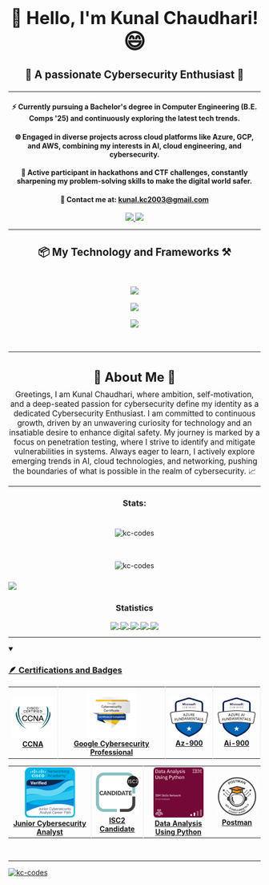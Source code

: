 <h1 align="center" style="font-size: 2.5em; font-weight: bold;">
  <span>👋 Hello, I'm Kunal Chaudhari!</span> 
  <span style="font-size: 1.2em;">😄</span>
</h1>
<h3 align="center" style="font-size: 1.5em;">
  🔐 A passionate Cybersecurity Enthusiast  🚀
</h3>

<hr/>

<div align="center">
 
 <h4>⚡ Currently pursuing a Bachelor's degree in Computer Engineering (B.E. Comps '25) and continuously exploring the latest tech trends.</h4>

 <h4>🌐 Engaged in diverse projects across cloud platforms like Azure, GCP, and AWS, combining my interests in AI, cloud engineering, and cybersecurity.</h4>

 <h4>🤖 Active participant in hackathons and CTF challenges, constantly sharpening my problem-solving skills to make the digital world safer.</h4>

  <h4>📧 Contact me at: <a href ="mailto:kunal.kc2003@gmail.com">kunal.kc2003@gmail.com</a></h4>

</div>
<div align="center">

  <a href="https://www.linkedin.com/in/kunal23/" target="_blank">
    <img src="https://img.shields.io/badge/LinkedIn-0077B5?style=for-the-badge&logo=linkedin&logoColor=white" target="_blank" />
  </a>


  <a href="https://kc-codes.github.io/" target="_blank">
     <img src="https://img.shields.io/badge/Portfolio-FF5722?style=for-the-badge&logo=todoist&logoColor=white" target="_blank" /> <!-- sqlite, safari, google-chrome are other good icon options -->
  </a>
</div>

 <hr/>



<h2 align="center">📦 My Technology and Frameworks ⚒️</h2>
<br/>
<p align="center">
  <img src="https://skillicons.dev/icons?i=python,linux,kali,redhat,bash,powershell,vim,aws,azure,gcp" />
</p>
<p align="center">
  <img src="https://skillicons.dev/icons?i=react,html,css,javascript,tailwind,bootstrap,nodejs,npm,cpp,typescript,docker,firebase" />
</p>
<p align="center">  
  <img src="https://skillicons.dev/icons?i=tensorflow,sklearn,pytorch,mysql,mongodb,postman,elasticsearch,vscode,git,github" />
</p>

<br/>
<hr/>

<h2 align="center" style="font-size: 1.8em; margin-bottom: 10px;">
  🌟 About Me 🌟
  <br/>
</h2>
<p align="center" style="font-size: 1.1em; max-width: 800px; margin: auto;">
  Greetings, I am Kunal Chaudhari, where ambition, self-motivation, and a deep-seated passion for cybersecurity define my identity as a dedicated Cybersecurity Enthusiast. I am committed to continuous growth, driven by an unwavering curiosity for technology and an insatiable desire to enhance digital safety. My journey is marked by a focus on penetration testing, where I strive to identify and mitigate vulnerabilities in systems. Always eager to learn, I actively explore emerging trends in AI, cloud technologies, and networking, pushing the boundaries of what is possible in the realm of cybersecurity. 📈
</p>

 <hr/>

<h3 align="center">Stats:</h3>
<div style="display: flex-row;">
  <div style="flex: 1; padding: 10px;">
    <p align="center">
      <img src="https://github-readme-stats.vercel.app/api?username=kc-codes&show_icons=true&theme=radical&locale=en" alt="kc-codes" />
    </p>
  </div>
  <div style="flex: 1; padding: 10px;">
    <p align="center">
      <img src="https://github-readme-streak-stats.herokuapp.com/?user=kc-codes&theme=highcontrast" alt="kc-codes" />
    </p>
  </div>

  <!-- <div> <a href="https://github.com/kc-codes" target="_blank"><img src="https://img.shields.io/badge/GitHub-100000?style=for-the-badge&logo=github&logoColor=white" target="_blank"></a> -->
</div><img src="https://user-images.githubusercontent.com/73097560/115834477-dbab4500-a447-11eb-908a-139a6edaec5c.gif"><h3 align="center">Statistics</h3>
<div align="center">
<a href="https://github.com/kc-codes">
<img align="center" src="http://github-profile-summary-cards.vercel.app/api/cards/stats?username=kc-codes&theme=2077" height="180em" />
<img align="center" src="http://github-profile-summary-cards.vercel.app/api/cards/most-commit-language?username=kc-codes&theme=2077" height="180em" />
<img align="center" src="http://github-profile-summary-cards.vercel.app/api/cards/repos-per-language?username=kc-codes&theme=2077" height="180em" />
<img align="center" src="http://github-profile-summary-cards.vercel.app/api/cards/productive-time?username=kc-codes&theme=2077" height="180em" />
<img align="center" src="http://github-profile-summary-cards.vercel.app/api/cards/profile-details?username=kc-codes&theme=2077" height="180em" />
</div>
<!-- </div> -->

 <hr/>

<details open><summary><h3>🪶 Certifications and Badges </h3></summary>
<table align="center">
 <tr align="center">
   <td style="border-right: 1px solid #eeeeef;" align="center">
     <img src="./assests/CCNA.png" alt="CCNA" width="100" />
     <br>
     <strong>CCNA</strong>
   </td>
   <td style="border-right: 1px solid #eeeeef;" align="center">
     <img src="./assests/GoogleCyber.png" alt="Google Cybersecurity Professional" width="100" />
     <br>
     <strong>Google Cybersecurity Professional </strong>
   </td>
   <td style="border-right: 1px solid #eeeeef;" align="center">
     <img src="./assests/Az900.png" alt="Az-900" width="100" />
     <br>
     <strong>Az-900</strong>
   </td>
   <td style="border-right: 1px solid #eeeeef;" align="center">
     <img src="./assests/Ai900.png" alt="Ai-900" width="100" />
     <br>
     <strong>Ai-900</strong>
   </td>
   </td>
 </tr>
</table>

<table align="center">
 <tr align="center">
   <td style="border-right: 1px solid #eeeeef;" align="center">
     <img src="./assests/jrcybersecurity.png" alt="Junior Cybersecurity Analyst" width="100" />
     <br>
     <strong>Junior Cybersecurity Analyst</strong>
   </td>
   <td style="border-right: 1px solid #eeeeef;" align="center">
     <img src="./assests/ISC2.png" alt="ISC2 Candidate" width="100" />
     <br>
     <strong>ISC2 Candidate</strong>
   </td>
   <td align="center">
     <img src="./assests/dataanalysis.png" alt="Data Analysis Using Python" width="100" />
     <br>
     <strong>Data Analysis Using Python</strong>
   </td>
   <td align="center">
     <img src="./assests/postman.png" alt="Postman Badge" width="100" />
     <br>
     <strong>Postman</strong>
   </td>
 </tr>
</table>
<br>
</details> 

<hr/>
<p align="left"> <img src="https://komarev.com/ghpvc/?username=kc-codes&label=Profile%20views&color=0e75b6&style=flat" alt="kc-codes" /> </p>
